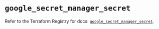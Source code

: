 # `google_secret_manager_secret`

Refer to the Terraform Registry for docs: [`google_secret_manager_secret`](https://registry.terraform.io/providers/hashicorp/google/5.45.2/docs/resources/secret_manager_secret).
